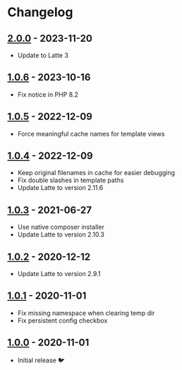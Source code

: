 # Changelog

## [2.0.0] - 2023-11-20

* Update to Latte 3

## [1.0.6] - 2023-10-16

* Fix notice in PHP 8.2

## [1.0.5] - 2022-12-09

* Force meaningful cache names for template views

## [1.0.4] - 2022-12-09

* Keep original filenames in cache for easier debugging
* Fix double slashes in template paths
* Update Latte to version 2.11.6

## [1.0.3] - 2021-06-27

* Use native composer installer
* Update Latte to version 2.10.3

## [1.0.2] - 2020-12-12

* Update Latte to version 2.9.1

## [1.0.1] - 2020-11-01

* Fix missing namespace when clearing temp dir
* Fix persistent config checkbox

## [1.0.0] - 2020-11-01

* Initial release 🐦

[2.0.0]: https://github.com/daun/TemplateEngineLatte/releases/tag/v2.0.0
[1.0.6]: https://github.com/daun/TemplateEngineLatte/releases/tag/v1.0.6
[1.0.5]: https://github.com/daun/TemplateEngineLatte/releases/tag/v1.0.5
[1.0.4]: https://github.com/daun/TemplateEngineLatte/releases/tag/v1.0.4
[1.0.3]: https://github.com/daun/TemplateEngineLatte/releases/tag/v1.0.3
[1.0.2]: https://github.com/daun/TemplateEngineLatte/releases/tag/v1.0.2
[1.0.1]: https://github.com/daun/TemplateEngineLatte/releases/tag/v1.0.1
[1.0.0]: https://github.com/daun/TemplateEngineLatte/releases/tag/v1.0.0
